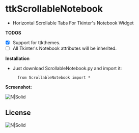 # ttkScrollableNotebook
- Horizontal Scrollable Tabs For Tkinter's Notebook Widget

**TODOS**
- [x] Support for ttkthemes.
- [ ] All Tkinter's Notebook attributes will be inherited.

**Installation**
- Just download ScrollableNotebook.py and import it:

        from ScrollableNotebook import *

**Screenshot:**

![N|Solid](https://github.com/muhammeteminturgut/ttkScrollableNotebook/blob/master/Demonstration.gif?raw=true?raw=true)

License
----
![N|Solid](https://www.gnu.org/graphics/gplv3-127x51.png)
